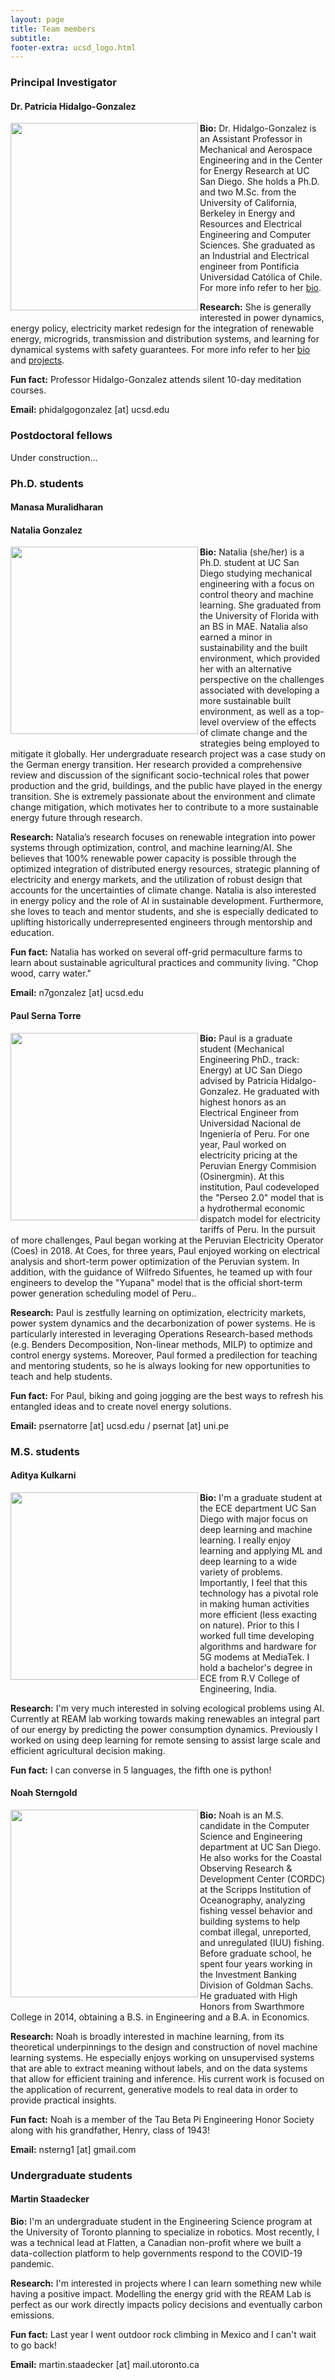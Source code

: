 ```yaml
---
layout: page
title: Team members
subtitle: 
footer-extra: ucsd_logo.html
---
```


### Principal Investigator
 

#### Dr. Patricia Hidalgo-Gonzalez

<img align="left" src="/assets/img/2019_Hidalgo-Gonzalez.png" width="300" style="padding-bottom: 10px;" style="padding-right: 10px;"/>

**Bio:** Dr. Hidalgo-Gonzalez is an Assistant Professor in Mechanical and Aerospace Engineering and in 
the Center for Energy Research at UC San Diego. She holds a Ph.D. and two M.Sc. from the University of California, 
Berkeley in Energy and Resources and Electrical Engineering and Computer Sciences. 
She graduated as an Industrial and Electrical engineer from Pontificia Universidad 
Católica of Chile. For more info refer to her [bio](phg.md).

**Research:** She is generally interested in power dynamics, energy policy, electricity market redesign for the integration 
of renewable energy, microgrids, transmission and distribution systems, and learning 
for dynamical systems with safety guarantees. For more info refer to her [bio](phg.md) and [projects](projects.md).

**Fun fact:** Professor Hidalgo-Gonzalez attends silent 10-day meditation courses.

**Email:** phidalgogonzalez [at] ucsd.edu


### Postdoctoral fellows
 

Under construction...


### Ph.D. students
 

#### Manasa Muralidharan





#### Natalia Gonzalez

<img align="left" src="/assets/img/Natalia_Gonzalez.png" width="300" style="padding-bottom: 10px;" style="padding-right: 10px;"/>


**Bio:** Natalia (she/her) is a Ph.D. student at UC San Diego studying mechanical engineering
 with a focus on control theory and machine learning. She graduated from the University 
 of Florida with an BS in MAE. Natalia also earned a minor in sustainability and the built 
 environment, which provided her with an alternative perspective on the challenges associated 
 with developing a more sustainable built environment, as well as a top-level overview of 
 the effects of climate change and the strategies being employed to mitigate it globally. 
 Her undergraduate research project was a case study on the German energy transition. Her 
 research provided a comprehensive review and discussion of the significant socio-technical
  roles that power production and the grid, buildings, and the public have played in the 
  energy transition. She is extremely passionate about the environment and climate change 
  mitigation, which motivates her to contribute to a more sustainable energy future through research.
  
  
**Research:** Natalia’s research focuses on renewable integration into power systems 
through optimization, control, and machine learning/AI. She believes that 100% renewable 
power capacity is possible through the optimized integration of distributed energy resources, 
strategic planning of electricity and energy markets, and the utilization of robust design 
that accounts for the uncertainties of climate change. Natalia is also interested in energy 
policy and the role of AI in sustainable development. Furthermore, she loves to teach and 
mentor students, and she is especially dedicated to uplifting historically underrepresented 
engineers through mentorship and education.

**Fun fact:** Natalia has worked on several off-grid permaculture farms to learn about sustainable 
agricultural practices and community living. "Chop wood, carry water."
  
**Email:** n7gonzalez [at] ucsd.edu


#### Paul Serna Torre

<img align="left" src="/assets/img/Paul_Serna-Torre.png" width="300" style="padding-bottom: 10px;" style="padding-right: 10px;"/>

**Bio:** Paul is a graduate student (Mechanical Engineering PhD., track: Energy) 
at UC San Diego advised by Patricia Hidalgo-Gonzalez. He graduated with highest 
honors as an Electrical Engineer from Universidad Nacional de Ingeniería of Peru. 
For one year, Paul worked on electricity pricing at the Peruvian Energy Commision (Osinergmin).
 At this institution, Paul codeveloped the "Perseo 2.0" model that is a hydrothermal economic 
 dispatch model for electricity tariffs of Peru. In the pursuit of more challenges, 
 Paul began working at the Peruvian Electricity Operator (Coes) in 2018. At Coes, 
 for three years, Paul enjoyed working on electrical analysis and short-term power 
 optimization of the Peruvian system. In addition, with the guidance of Wilfredo Sifuentes, 
 he teamed up with four engineers to develop the "Yupana" model that is the official 
 short-term power generation scheduling model of Peru..

**Research:** Paul is zestfully learning on optimization, electricity markets, 
power system dynamics and the decarbonization of power systems. He is particularly 
interested in leveraging Operations Research-based methods (e.g. Benders Decomposition, 
Non-linear methods, MILP) to optimize and control energy systems. Moreover, 
Paul formed a predilection for teaching and mentoring students, so he is always 
looking for new opportunities to teach and help students.

**Fun fact:** For Paul, biking and going jogging are the best ways to refresh his 
entangled ideas and to create novel energy solutions.

**Email:** psernatorre [at] ucsd.edu / psernat [at] uni.pe 


### M.S. students
 

#### Aditya Kulkarni

<img align="left" src="/assets/img/aditya_v3.png" width="300" style="padding-bottom: 10px;" style="padding-right: 10px;"/>

**Bio:** I'm a graduate student at the ECE department UC San Diego with major focus
 on deep learning and machine learning. I really enjoy learning and applying ML and 
 deep learning to a wide variety of problems. Importantly, I feel that this technology 
 has a pivotal role in making human activities more efficient (less exacting on nature). 
 Prior to this I worked full time developing algorithms and hardware for 5G modems at 
 MediaTek. I hold a bachelor's degree in ECE from R.V College of Engineering, India.
 
**Research:** I'm very much interested in solving ecological problems using AI. 
Currently at REAM lab working towards making renewables an integral part of our 
energy by predicting the power consumption dynamics. Previously I worked on using 
deep learning for remote sensing to assist large scale and efficient agricultural 
decision making. 

**Fun fact:**  I can converse in 5 languages, the fifth one is python!

#### Noah Sterngold

<img align="left" src="/assets/img/noah2.png" width="300" style="padding-bottom: 10px;" style="padding-right: 10px;"/>

**Bio:** Noah is an M.S. candidate in the Computer Science and Engineering department at
 UC San Diego. He also works for the Coastal Observing Research & Development Center 
 (CORDC) at the Scripps Institution of Oceanography, analyzing fishing vessel behavior
  and building systems to help combat illegal, unreported, and unregulated (IUU) fishing. 
  Before graduate school, he spent four years working in the Investment Banking Division 
  of Goldman Sachs. He graduated with High Honors from Swarthmore College in 2014, 
  obtaining a B.S. in Engineering and a B.A. in Economics.
  
**Research:** Noah is broadly interested in machine learning, from its theoretical underpinnings 
to the design and construction of novel machine learning systems. He especially 
enjoys working on unsupervised systems that are able to extract meaning without 
labels, and on the data systems that allow for efficient training and inference. 
His current work is focused on the application of recurrent, generative models to 
real data in order to provide practical insights.  

**Fun fact:**  Noah is a member of the Tau Beta Pi Engineering Honor Society along with his grandfather, Henry, class of 1943!

**Email:** nsterng1 [at] gmail.com


### Undergraduate students
 

#### Martin Staadecker

**Bio:**  I'm an undergraduate student in the Engineering Science program at the 
University of Toronto planning to specialize in robotics. Most recently, I was a 
technical lead at Flatten, a Canadian non-profit where we built a data-collection 
platform to help governments respond to the COVID-19 pandemic.

**Research:** I'm interested in projects where I can learn something new 
while having a positive impact. Modelling the energy grid with the REAM Lab 
is perfect as our work directly impacts policy decisions and eventually carbon emissions.

**Fun fact:** Last year I went outdoor rock climbing in Mexico and I can't wait to go back!

**Email:** martin.staadecker [at] mail.utoronto.ca






